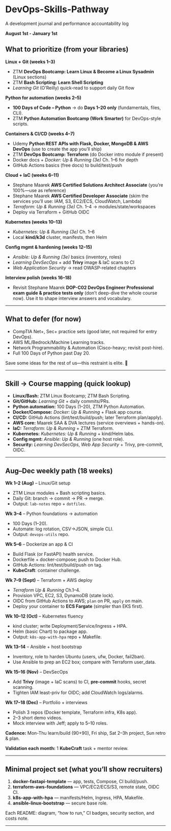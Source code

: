# DevOps-Skills-Pathway
A development journal and performance accountability log 

**August 1st - January 1st**

## What to prioritize (from your libraries)

**Linux + Git (weeks 1–3)**

- ZTM **DevOps Bootcamp: Learn Linux & Become a Linux Sysadmin** (Linux sections)
- ZTM **Bash Scripting: Learn Shell Scripting**
- *Learning Git* (O’Reilly) quick-read to support daily Git flow

**Python for automation (weeks 2–5)**

- **100 Days of Code – Python** → do **Days 1–20 only** (fundamentals, files, CLI).
- ZTM **Python Automation Bootcamp (Work Smarter)** for DevOps-style scripts.

**Containers & CI/CD (weeks 4–7)**

- Udemy **Python REST APIs with Flask, Docker, MongoDB & AWS DevOps** (use to create the app you’ll ship)
- ZTM **DevOps Bootcamp: Terraform** (do Docker intro module if present)
- Docker docs + *Docker: Up & Running (3e)* Ch. 1–6 for depth
- GitHub Actions basics (free docs) to build/test/push

**Cloud + IaC (weeks 6–11)**

- Stephane Maarek **AWS Certified Solutions Architect Associate** (you’re 100%—use as reference)
- Stephane Maarek **AWS Certified Developer Associate** (skim the services you’ll use: IAM, S3, EC2/ECS, CloudWatch, Lambda)
- *Terraform: Up & Running (3e)* Ch. 1–4 → modules/state/workspaces
- Deploy via Terraform + GitHub OIDC

**Kubernetes (weeks 10–13)**

- *Kubernetes: Up & Running (3e)* Ch. 1–6
- Local **kind/k3d** cluster, manifests, then Helm

**Config mgmt & hardening (weeks 12–15)**

- *Ansible: Up & Running (3e)* basics (inventory, roles)
- *Learning DevSecOps* + add **Trivy** image & IaC scans to CI
- *Web Application Security* → read OWASP-related chapters

**Interview polish (weeks 16–18)**

- Revisit Stephane Maarek **DOP-C02 DevOps Engineer Professional** **exam guide & practice tests only** (don’t deep-dive the whole course now). Use it to shape interview answers and vocabulary.

---

## What to **defer** (for now)

- CompTIA Net+, Sec+ practice sets (good later, not required for entry DevOps).
- AWS ML/Bedrock/Machine Learning tracks.
- Network Programmability & Automation (Cisco-heavy; revisit post-hire).
- Full 100 Days of Python past Day 20.

Save some ideas for the rest of us—this restraint is elite. 💅

---

## Skill → Course mapping (quick lookup)

- **Linux/Bash:** ZTM Linux Bootcamp; ZTM Bash Scripting.
- **Git/GitHub:** *Learning Git* + daily commits/PRs.
- **Python automation:** 100 Days (1–20), ZTM Python Automation.
- **Docker/Compose:** *Docker: Up & Running* + Flask app course.
- **CI/CD:** GitHub Actions (lint/test/build/push; later Terraform plan/apply).
- **AWS core:** Maarek SAA & DVA lectures (service overviews + hands-on).
- **IaC:** *Terraform: Up & Running* + ZTM Terraform.
- **Kubernetes:** *Kubernetes: Up & Running* + kind/Helm labs.
- **Config mgmt:** *Ansible: Up & Running* (one host role).
- **Security:** *Learning DevSecOps*, *Web App Security* + Trivy, pre-commit, OIDC.

---

## Aug–Dec weekly path (18 weeks)

**Wk 1–2 (Aug)** – Linux/Git setup

- ZTM Linux modules + Bash scripting basics.
- Daily Git: branch → commit → PR → merge.
- Output: `lab-notes` repo + `dotfiles`.

**Wk 3–4** – Python foundations → automation

- 100 Days (1–20).
- Automate: log rotation, CSV→JSON, simple CLI.
- Output: `devops-utils` repo.

**Wk 5–6** – Dockerize an app & CI

- Build Flask (or FastAPI) health service.
- Dockerfile + docker-compose; push to Docker Hub.
- GitHub Actions: lint/test/build/push on tag.
- **KubeCraft**: container challenge.

**Wk 7–9 (Sept)** – Terraform + AWS deploy

- *Terraform Up & Running* Ch.1–4.
- Provision VPC, EC2, S3, DynamoDB (state lock).
- OIDC from GitHub Actions to AWS; `plan` on PR, `apply` on main.
- Deploy your container to **ECS Fargate** (simpler than EKS first).

**Wk 10–12 (Oct)** – Kubernetes fluency

- kind cluster; write Deployment/Service/Ingress + HPA.
- Helm (basic Chart) to package app.
- Output: `k8s-app-with-hpa` repo + Makefile.

**Wk 13–14** – Ansible + host bootstrap

- Inventory, role to harden Ubuntu (users, ufw, Docker, fail2ban).
- Use Ansible to prep an EC2 box; compare with Terraform user_data.

**Wk 15–16 (Nov)** – DevSecOps

- Add **Trivy** (image + IaC scans) to CI, **pre-commit** hooks, secret scanning.
- Tighten IAM least-priv for OIDC; add CloudWatch logs/alarms.

**Wk 17–18 (Dec)** – Portfolio + interviews

- Polish 3 repos (Docker template, Terraform infra, K8s app).
- 2–3 short demo videos.
- Mock interview with Jeff; apply to 5–10 roles.

**Cadence:** Mon-Thu learn/build (90+90), Fri ship, Sat 2–3h project, Sun retro & plan.

**Validation each month:** 1 **KubeCraft** task + mentor review.

---

## Minimal project set (what you’ll show recruiters)

1. **docker-fastapi-template** — app, tests, Compose, CI build/push.
2. **terraform-aws-foundations** — VPC/EC2/ECS/S3, remote state, OIDC CI.
3. **k8s-app-with-hpa** — manifests/Helm, Ingress, HPA, Makefile.
4. **ansible-linux-bootstrap** — secure base role.

Each README: diagram, “how to run,” CI badges, security section, and costs note.

---
